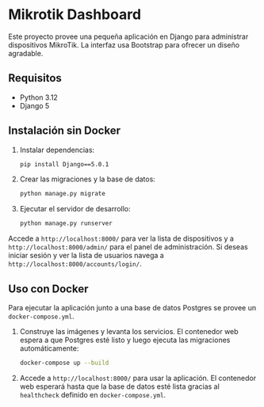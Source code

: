 # Mikrotik Dashboard

Este proyecto provee una pequeña aplicación en Django para administrar dispositivos MikroTik.
La interfaz usa Bootstrap para ofrecer un diseño agradable.

## Requisitos
- Python 3.12
- Django 5

## Instalación sin Docker
1. Instalar dependencias:
   ```bash
   pip install Django==5.0.1
   ```
2. Crear las migraciones y la base de datos:
   ```bash
   python manage.py migrate
   ```
3. Ejecutar el servidor de desarrollo:
   ```bash
   python manage.py runserver
   ```

Accede a `http://localhost:8000/` para ver la lista de dispositivos y a `http://localhost:8000/admin/` para el panel de administración.
Si deseas iniciar sesión y ver la lista de usuarios navega a `http://localhost:8000/accounts/login/`.

## Uso con Docker

Para ejecutar la aplicación junto a una base de datos Postgres se provee un `docker-compose.yml`.

1. Construye las imágenes y levanta los servicios. El contenedor web espera a que Postgres esté listo y luego ejecuta las migraciones automáticamente:
   ```bash
   docker-compose up --build
   ```
2. Accede a `http://localhost:8000/` para usar la aplicación.
   El contenedor web esperará hasta que la base de datos esté lista gracias al `healthcheck` definido en `docker-compose.yml`.

